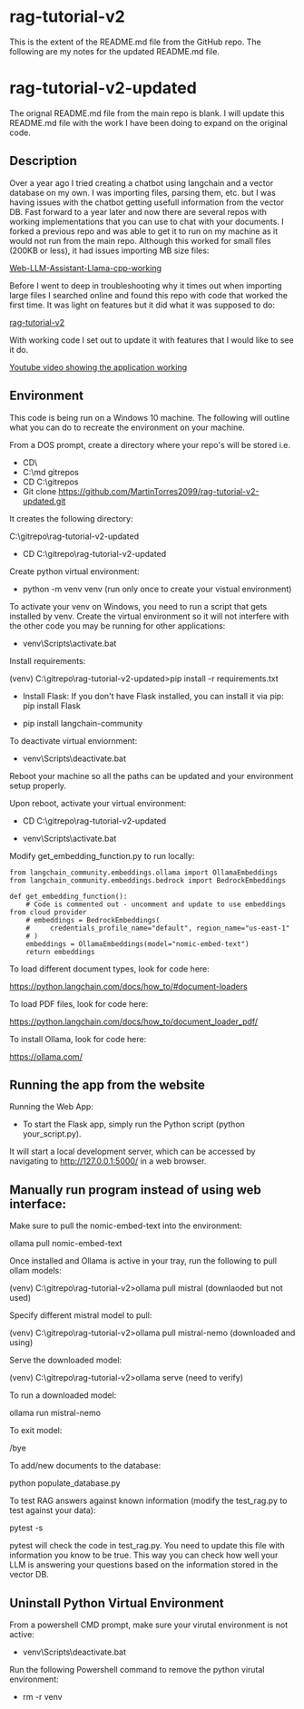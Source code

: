 # rag-tutorial-v2
This is the extent of the README.md file from the GitHub repo. The following are my notes for the updated README.md file.

# rag-tutorial-v2-updated
The orignal README.md file from the main repo is blank. I will update this README.md file with the work I have been doing to expand on the original code.

## Description
Over a year ago I tried creating a chatbot using langchain and a vector database on my own. I was importing files, parsing them, etc. but I was having issues with the chatbot getting usefull information from the vector DB. Fast forward to a year later and now there are several repos with working implementations that you can use to chat with your documents. I forked a previous repo and was able to get it to run on my machine as it would not run from the main repo. Although this worked for small files (200KB or less), it had issues importing MB size files:

[Web-LLM-Assistant-Llama-cpp-working](https://github.com/MartinTorres2099/Web-LLM-Assistant-Llama-cpp-working/tree/main)

Before I went to deep in troubleshooting why it times out when importing large files I searched online and found this repo with code that worked the first time. It was light on features but it did what it was supposed to do:

[rag-tutorial-v2]( https://github.com/pixegami/rag-tutorial-v2.git)

With working code I set out to update it with features that I would like to see it do.

[Youtube video showing the application working]( https://www.youtube.com/watch?v=2TJxpyO3ei4 )

## Environment

This code is being run on a Windows 10 machine. The following will outline what you can do to recreate the environment on your machine.

From a DOS prompt, create a directory where your repo's will be stored i.e.
- CD\ 
- C:\md gitrepos
- CD C:\gitrepos
- Git clone https://github.com/MartinTorres2099/rag-tutorial-v2-updated.git

It creates the following directory:

C:\gitrepo\rag-tutorial-v2-updated

- CD C:\gitrepo\rag-tutorial-v2-updated

Create python virtual environment:

- python -m venv venv (run only once to create your vistual environment)

To activate your venv on Windows, you need to run a script that gets installed by venv. Create the virtual environment so it will not interfere with the other code you may be running for other applications:

- venv\Scripts\activate.bat

Install requirements:

(venv) C:\gitrepo\rag-tutorial-v2-updated>pip install -r requirements.txt

- Install Flask: If you don't have Flask installed, you can install it via pip:
  pip install Flask

- pip install langchain-community


To deactivate virtual enviornment:

- venv\Scripts\deactivate.bat

Reboot your machine so all the paths can be updated and your environment setup properly.

Upon reboot, activate your virtual environment:

- CD C:\gitrepo\rag-tutorial-v2-updated

- venv\Scripts\activate.bat

Modify get_embedding_function.py to run locally:
```
from langchain_community.embeddings.ollama import OllamaEmbeddings
from langchain_community.embeddings.bedrock import BedrockEmbeddings

def get_embedding_function():
    # Code is commented out - uncomment and update to use embeddings from cloud provider
    # embeddings = BedrockEmbeddings(
    #     credentials_profile_name="default", region_name="us-east-1"
    # )
    embeddings = OllamaEmbeddings(model="nomic-embed-text")
    return embeddings

```


To load different document types, look for code here:

https://python.langchain.com/docs/how_to/#document-loaders

To load PDF files, look for code here:

https://python.langchain.com/docs/how_to/document_loader_pdf/

To install Ollama, look for code here:

https://ollama.com/

## Running the app from the website

Running the Web App:
- To start the Flask app, simply run the Python script (python your_script.py).

It will start a local development server, which can be accessed by navigating to http://127.0.0.1:5000/ in a web browser.

## Manually run program instead of using web interface:

Make sure to pull the nomic-embed-text into the environment:

ollama pull nomic-embed-text

Once installed and Ollama is active in your tray, run the following to pull ollam models:

(venv) C:\gitrepo\rag-tutorial-v2>ollama pull mistral (downlaoded but not used)

Specify different mistral model to pull:

(venv) C:\gitrepo\rag-tutorial-v2>ollama pull mistral-nemo (downloaded and using)

Serve the downloaded model:

(venv) C:\gitrepo\rag-tutorial-v2>ollama serve (need to verify)

To run a downloaded model:

ollama run mistral-nemo

To exit model:

/bye

To add/new documents to the database:

python populate_database.py

To test RAG answers against known information (modify the test_rag.py to test against your data):

pytest -s

pytest will check the code in test_rag.py. You need to update this file with information you know to be true.
This way you can check how well your LLM is answering your questions based on the information stored in the vector DB.

## Uninstall Python Virtual Environment

From a powershell CMD prompt, make sure your virutal environment is not active:

- venv\Scripts\deactivate.bat

Run the following Powershell command to remove the python virutal environment:

- rm -r venv